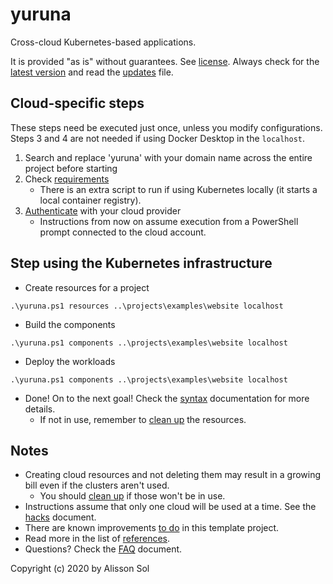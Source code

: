 # yuruna

Cross-cloud Kubernetes-based applications.

It is provided "as is" without guarantees. See [license](LICENSE.md). Always check for the [latest version](https://bit.ly/asol-yrn) and read the [updates](docs/updates.md) file.

## Cloud-specific steps

These steps need be executed just once, unless you modify configurations. Steps 3 and 4 are not needed if using Docker Desktop in the `localhost`.

1. Search and replace 'yuruna' with your domain name across the entire project before starting
2. Check [requirements](docs/requirements.md)
   - There is an extra script to run if using Kubernetes locally (it starts a local container registry).
3. [Authenticate](docs/authenticate.md) with your cloud provider
   - Instructions from now on assume execution from a PowerShell prompt connected to the cloud account.

## Step using the Kubernetes infrastructure

- Create resources for a project

```shell
.\yuruna.ps1 resources ..\projects\examples\website localhost
```

- Build the components

```shell
.\yuruna.ps1 components ..\projects\examples\website localhost
```

- Deploy the  workloads

```shell
.\yuruna.ps1 components ..\projects\examples\website localhost
```

- Done! On to the next goal! Check the [syntax](docs/yuruna.md) documentation for more details.
  - If not in use, remember to [clean up](docs/cleanup.md) the resources.

## Notes

- Creating cloud resources and not deleting them may result in a growing bill even if the clusters aren't used.
  - You should [clean up](docs/cleanup.md) if those won't be in use.
- Instructions assume that only one cloud will be used at a time. See the [hacks](docs/hacks.md) document.
- There are known improvements [to do](docs/todo.md) in this template project.
- Read more in the list of [references](docs/references.md).
- Questions? Check the [FAQ](docs/faq.md) document.

Copyright (c) 2020 by Alisson Sol
